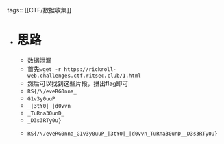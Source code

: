 tags:: [[CTF/数据收集]]

- # 思路
	- 数据泄漏
	- 首先`wget -r https://rickroll-web.challenges.ctf.ritsec.club/1.html`
	- 然后可以找到这些片段，拼出flag即可
	- `RS{/\/eveRG0nna_`
	- `G1v3y0uuP`
	- `_|3tY0|_|d0vvn`
	- `_TuRna30unD_`
	- `_D3s3RTy0u}`
	- ```
	  RS{/\/eveRG0nna_G1v3y0uuP_|3tY0|_|d0vvn_TuRna30unD__D3s3RTy0u}
	  ```